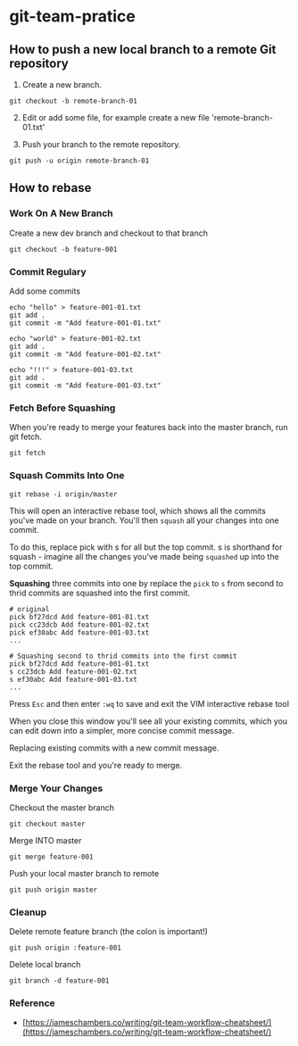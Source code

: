 # git-team-pratice

## How to push a new local branch to a remote Git repository

1. Create a new branch.
```
git checkout -b remote-branch-01
```

2. Edit or add some file, for example create a new file 'remote-branch-01.txt'

3. Push your branch to the remote repository.
```
git push -u origin remote-branch-01
```

## How to rebase

### Work On A New Branch

Create a new dev branch and checkout to that branch

```
git checkout -b feature-001
```

### Commit Regulary

Add some commits

```
echo "hello" > feature-001-01.txt
git add .
git commit -m "Add feature-001-01.txt"

echo "world" > feature-001-02.txt
git add .
git commit -m "Add feature-001-02.txt"

echo "!!!" > feature-001-03.txt
git add .
git commit -m "Add feature-001-03.txt"
```

### Fetch Before Squashing

When you're ready to merge your features back into the master branch, run git fetch. 
```
git fetch
```

### Squash Commits Into One

```
git rebase -i origin/master
```

This will open an interactive rebase tool, which shows all the commits you've made on your branch. You'll then `squash` all your changes into one commit.

To do this, replace pick with s for all but the top commit. s is shorthand for squash - imagine all the changes you've made being `squashed` up into the top commit.

**Squashing** three commits into one by replace the `pick` to `s` from second to thrid commits are squashed into the first commit.

```
# original
pick bf27dcd Add feature-001-01.txt
pick cc23dcb Add feature-001-02.txt
pick ef30abc Add feature-001-03.txt
...
```

```
# Squashing second to thrid commits into the first commit
pick bf27dcd Add feature-001-01.txt
s cc23dcb Add feature-001-02.txt
s ef30abc Add feature-001-03.txt
...
```

Press `Esc` and then enter `:wq` to save and exit the VIM interactive rebase tool

When you close this window you'll see all your existing commits, which you can edit down into a simpler, more concise commit message.

Replacing existing commits with a new commit message.

Exit the rebase tool and you're ready to merge.

### Merge Your Changes

Checkout the master branch

```
git checkout master
```

Merge INTO master

```
git merge feature-001
```

Push your local master branch to remote 

```
git push origin master
```

### Cleanup

Delete remote feature branch (the colon is important!)

```
git push origin :feature-001
```

Delete local branch

```
git branch -d feature-001
```

### Reference

- [https://jameschambers.co/writing/git-team-workflow-cheatsheet/](https://jameschambers.co/writing/git-team-workflow-cheatsheet/)

